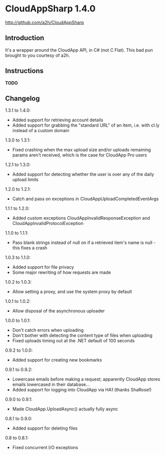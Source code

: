 CloudAppSharp 1.4.0
===================

http://github.com/a2h/CloudAppSharp

Introduction
------------

It's a wrapper around the CloudApp API, in C# (not C Flat). This bad pun brought to you courtesy of a2h.

Instructions
------------

**TODO**

Changelog
---------

1.3.1 to 1.4.0:

* Added support for retrieving account details
* Added support for grabbing the "standard URL" of an item, i.e. with cl.ly instead of a custom domain

1.3.0 to 1.3.1:

* Fixed crashing when the max upload size and/or uploads remaining params aren't received, which is the case for CloudApp Pro users

1.2.1 to 1.3.0:

* Added support for detecting whether the user is over any of the daily upload limits

1.2.0 to 1.2.1:

* Catch and pass on exceptions in CloudAppUploadCompletedEventArgs

1.1.1 to 1.2.0:

* Added custom exceptions CloudAppInvalidResponseException and CloudAppInvalidProtocolException

1.1.0 to 1.1.1:

* Pass blank strings instead of null on if a retrieved item's name is null - this fixes a crash

1.0.3 to 1.1.0:

* Added support for file privacy
* Some major rewriting of how requests are made

1.0.2 to 1.0.3:

* Allow setting a proxy, and use the system proxy by default

1.0.1 to 1.0.2:

* Allow disposal of the asynchronous uploader

1.0.0 to 1.0.1:

* Don't catch errors when uploading
* Don't bother with detecting the content type of files when uploading
* Fixed uploads timing out at the .NET default of 100 seconds

0.9.2 to 1.0.0:

* Added support for creating new bookmarks

0.9.1 to 0.9.2:

* Lowercase emails before making a request; apparently CloudApp stores
  emails lowercased in their database...
* Added support for logging into CloudApp via HA1 (thanks ShaRose!)

0.9.0 to 0.9.1:

* Made CloudApp.UploadAsync() actually fully async

0.8.1 to 0.9.0:

* Added support for deleting files

0.8 to 0.8.1:

* Fixed concurrent I/O exceptions